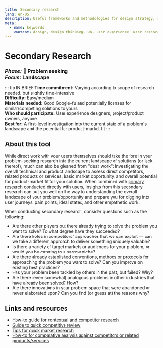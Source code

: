 ```yaml
---
title: Secondary research
lang: en-US
description: Useful frameworks and methodologies for design strategy, research and testing
meta:
  - name: keywords
    content: design, design thinking, UX, user experience, user research, user testing
---
```


# Secondary Research

### _Phase:_ 🔎 Problem seeking<br/> _Focus:_ Landscape

::: tip IN BRIEF
**Time commitment:** Varying according to scope of research needed, but slightly time-intensive  
**Difficulty:** Easy/medium  
**Materials needed:** Good Google-fu and potentially licenses for similar/competing solutions to yours  
**Who should participate:** User experience designers, project/product owners, anyone  
**Best for:** A first-level investigation into the current state of a problem's landscape and the potential for product-market fit
:::

## About this tool

While direct work with your users themselves should take the fore in your problem-seeking research into the current landscape of solutions (or lack thereof), much can also be gleaned from "desk work": Investigating the overall technical and product landscape to assess direct competitors, related products or services, basic market opportunity, and overall potential for product-market fit for your solution. When combined with [primary research](primary-research.md) conducted directly with users, insights from this secondary research can put you well on the way to understanding the overall landscape of your problem/opportunity and prepare you for digging into user journeys, pain points, ideal states, and other empathetic work.

When conducting secondary research, consider questions such as the following:

* Are there other players out there already trying to solve the problem you want to solve? To what degree have they succeeded?
* Are there holes in competitors' approaches that we can exploit — can we take a different approach to deliver something uniquely valuable?
* Is there a variety of target markets or audiences for your problem, or would you be catering to a narrow niche?
* Are there already established conventions, methods or protocols for approaching the problem you want to solve? Can you improve on existing best practices?
* Has your problem been tackled by others in the past, but failed? Why?
* Are there (even somewhat) analogous problems in other industries that have already been solved? How?
* Are there innovations in your problem space that were abandoned or never elaborated upon? Can you find (or guess at) the reasons why?

## Links and resources

* [How-to guide for contextual and competitor research](http://www.designkit.org/methods/21)
* [Guide to quick competitive review](https://toolkit.mozilla.org/method/quick-competitive-review/)
* [Tips for quick market research](https://toolkit.mozilla.org/method/quick-market-research/)
* [How-to for comparative analysis against competitors or related products/services](https://methods.18f.gov/decide/comparative-analysis/)
